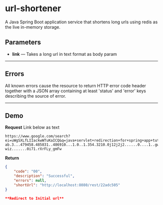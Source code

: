 # url-shortener
A Java Spring Boot application service that shortens long urls using redis as the live in-memory storage.

## Parameters

- **link** — Takes a long url in text format as body param

***

## Errors
All known errors cause the resource to return HTTP error code header together with a JSON array containing at least 'status' and 'error' keys describing the source of error.


***

## Demo
**Request**
Link below as text

    https://www.google.com/search?ei=uWgSXLfLIIackwWTuKaICQ&q=java+servlet+redirection+for+spring+app+tutotrial+video&oq=java+servlet+redirection+for+spring+app+tutotrial+video&gs_l=psy-ab.3...479458.485831..486910...1.0..1.354.3210.0j12j2j2......0....1..gws-wiz.......0i71.rXrFLy_gmFw

**Return** 
``` json
{
    "code": "00",
    "description": "Successful",
    "errors": null,
    "shortUrl": "http://localhost:8080/rest/22adc505"
}

**Redirect to Initial url** 

